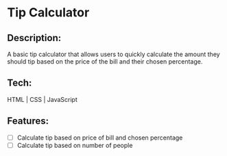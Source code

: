 # Tip Calculator

<!-- **Live Demo:** []() -->

<!-- ![]() -->

## Description:

A basic tip calculator that allows users to quickly calculate the amount they should tip based on the price of the bill and their chosen percentage.

## Tech:

HTML | CSS | JavaScript

## Features:

- [ ] Calculate tip based on price of bill and chosen percentage
- [ ] Calculate tip based on number of people

<!-- - [x] Addition, subtraction, multiplication, division, exponents
- [x] Clear calculator and history
- [x] Delete / undo previous action
- [x] Continue equation after evaluation
- [x] Start new equation after evaluation
- [x] Format larger / longer numbers -->
